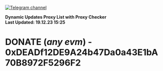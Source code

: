 [![Telegram channel](https://img.shields.io/endpoint?url=https://runkit.io/damiankrawczyk/telegram-badge/branches/master?url=https://t.me/n4z4v0d)](https://t.me/n4z4v0d) 

**Dynamic Updates Proxy List with Proxy Checker**  
**Last Updated: 19.12.23 15:25**

# DONATE (_any evm_) - 0xDEADf12DE9A24b47Da0a43E1bA70B8972F5296F2
